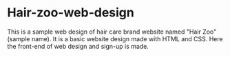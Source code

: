 # Hair-zoo-web-design
This is a sample web design of hair care brand website named "Hair Zoo"(sample name).
It is a basic website design made with HTML and CSS. 
Here the front-end of web design and sign-up is made. 
